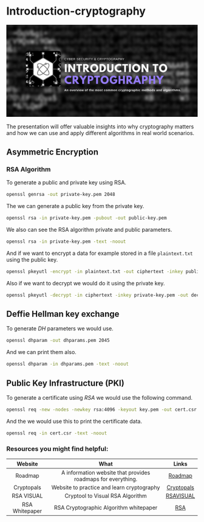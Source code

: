 # Introduction-cryptography
<img src="logo.png" />

The presentation will offer valuable insights into why cryptography matters and how we can use and apply different algorithms in real world scenarios.

## Asymmetric Encryption
### RSA Algorithm
To generate a public and private key using RSA.

```bash
openssl genrsa -out private-key.pem 2048
```
The we can generate a public key from the private key.

```bash
openssl rsa -in private-key.pem -pubout -out public-key.pem
```

We also can see the RSA algorithm private and public parameters.

```bash
openssl rsa -in private-key.pem -text -noout
```

And if we want to encrypt a data for example stored in a file `plaintext.txt` using the public key.

```bash
openssl pkeyutl -encrypt -in plaintext.txt -out ciphertext -inkey public-key.pem -pubin
```

Also if we want to decrypt we would do it using the private key.

```bash
openssl pkeyutl -decrypt -in ciphertext -inkey private-key.pem -out decrypted.txt
```

## Deffie Hellman key exchange

To generate *DH* parameters we would use.

```bash
openssl dhparam -out dhparams.pem 2045
```
And we can print them also.

```bash
openssl dhparam -in dhparams.pem -text -noout
```

## Public Key Infrastructure (PKI)

To generate a certificate using *RSA* we would use the following command.

```bash
openssl req -new -nodes -newkey rsa:4096 -keyout key.pem -out cert.csr
```

And the we would use this to print the certificate data.

```bash
openssl req -in cert.csr -text -noout
```

### Resources you might find helpful:

| Website                 |                         What                          |   Links                  |
| :---------------------: | :---------------------------------------------------: | :----------------------: |
| Roadmap                 | A information website that provides roadmaps for everything.| [Roadmap][Roadmap]       |                        
| Cryptopals              | Website to practice and learn cryptography            | [Cryptopals][Cryptopals] |
| RSA VISUAL              | Cryptool to Visual RSA Algorithm                      | [RSAVISUAL][RSAVISUAL]   |
| RSA Whitepaper          | RSA Cryptographic Algorithm whitepaper                | [RSA][RSA]               |

[Cryptopals]: https://cryptopals.com/
[RSA]: https://sites.math.washington.edu/~morrow/336_09/papers/Yevgeny.pdf
[Roadmap]: https://roadmap.sh
[RSAVISUAL]: https://www.cryptool.org/en/cto/rsa-visual
